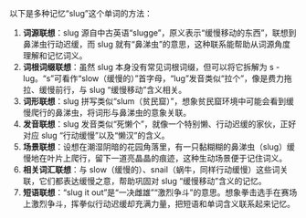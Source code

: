 以下是多种记忆“slug”这个单词的方法：
1. **词源联想**：slug 源自中古英语“slugge”，原义表示“缓慢移动的东西”，联想到鼻涕虫行动迟缓，而 slug 就有“鼻涕虫”的意思，这种联系能帮助从词源角度理解和记忆词义。 
2. **词根词缀联想**：虽然 slug 本身没有常见词根词缀，但可以将它拆解为 s - lug。“s”可看作“slow（缓慢的）”首字母，“lug”发音类似“拉个”，像是费力拖拉、缓慢前行，与 slug “缓慢移动”含义相关。 
3. **词形联想**：slug 拼写类似“slum（贫民窟）”，想象贫民窟环境中可能会看到缓慢爬行的鼻涕虫，将词形与鼻涕虫的意象关联。 
4. **发音联想**：slug 发音类似“死懒个”，就像一个特别懒、行动迟缓的家伙，正好对应 slug “行动缓慢”以及“懒汉”的含义。 
5. **场景联想**：设想在潮湿阴暗的花园角落里，有一只黏糊糊的鼻涕虫（slug）缓慢地在叶片上爬行，留下一道亮晶晶的痕迹，这种生动场景便于记住词义。 
6. **相关词汇联想**：与 slow（缓慢的）、snail（蜗牛，同样行动缓慢）这些词关联，它们都表达缓慢之意，帮助巩固对 slug “缓慢移动”含义的记忆。 
7. **短语联想**：“slug it out”是“一决雌雄”“激烈争斗”的意思。想象拳击选手在赛场上激烈争斗，挥拳似行动迟缓却充满力量，把短语和单词含义联系起来记忆。 